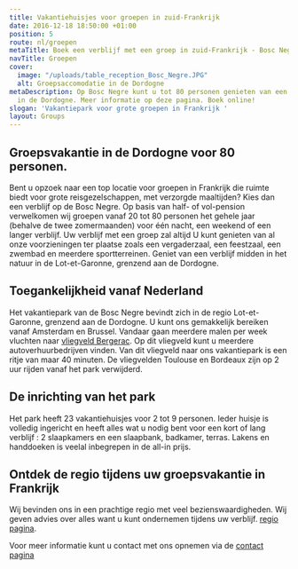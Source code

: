 ```yaml
---
title: Vakantiehuisjes voor groepen in zuid-Frankrijk
date: 2016-12-18 18:50:00 +01:00
position: 5
route: nl/groepen
metaTitle: Boek een verblijf met een groep in zuid-Frankrijk - Bosc Negre
navTitle: Groepen
cover:
  image: "/uploads/table_reception_Bosc_Negre.JPG"
  alt: Groepsaccomodatie in de Dordogne
metaDescription: Op Bosc Negre kunt u tot 80 personen genieten van een groepsvakantie
  in de Dordogne. Meer informatie op deze pagina. Boek online!
slogan: 'Vakantiepark voor grote groepen in Frankrijk '
layout: Groups
---
```


## Groepsvakantie in de Dordogne voor 80 personen. 
Bent u opzoek naar een top locatie voor groepen in Frankrijk die ruimte biedt voor grote reisgezelschappen, met verzorgde maaltijden?
Kies dan een verblijf op de Bosc Negre. 
Op basis van half- of vol-pension verwelkomen wij groepen vanaf 20 tot 80 personen het gehele jaar (behalve de twee zomermaanden) voor één nacht, een weekend of een langer verblijf. Uw verblijf met een groep zal altijd U kunt genieten van al onze voorzieningen ter plaatse zoals een vergaderzaal, een feestzaal, een zwembad en meerdere sportterreinen. Geniet van een verblijf midden in het natuur in de Lot-et-Garonne, grenzend aan de Dordogne.

## Toegankelijkheid vanaf Nederland

Het vakantiepark van de Bosc Negre bevindt zich in de regio Lot-et-Garonne, grenzend aan de Dordogne. U kunt ons gemakkelijk bereiken vanaf Amsterdam en Brussel. Vandaar gaan meerdere malen per week vluchten naar [vliegveld Bergerac](http://www.bergerac.aeroport.fr/en/). Op dit vliegveld kunt u meerdere autoverhuurbedrijven vinden. Van dit vliegveld naar ons vakantiepark is een ritje van maar 40 minuten. De vliegvelden Toulouse en Bordeaux zijn op 2 uur rijden vanaf het park verwijderd.

## De inrichting van het park

Het park heeft 23 vakantiehuisjes voor 2 tot 9 personen. Ieder huisje is volledig ingericht en heeft alles wat u nodig bent voor een kort of lang verblijf : 2 slaapkamers en een slaapbank, badkamer, terras. Lakens en handdoeken is veelal inbegrepen in de all-in prijs. 

## Ontdek de regio tijdens uw groepsvakantie in Frankrijk

Wij bevinden ons in een prachtige regio met veel bezienswaardigheden. Wij geven advies over alles want u kunt ondernemen tijdens uw verblijf. [regio pagina](/nl/regio/).

Voor meer informatie kunt u contact met ons opnemen via de [contact pagina](/nl/contact/)